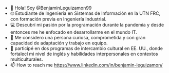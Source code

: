 - 👋 Hola! Soy @BenjaminLeguizamon99
- 🤓 Estudiante de Ingeniería en Sistemas de Información en la UTN FRC, con formación previa en Ingeniería Industrial.
- 💻 Descubrí mi pasión por la programación durante la pandemia y desde entonces me he enfocado en desarrollarme en el mundo IT.
- 📖 Me considero una persona curiosa, comprometida y con gran capacidad de adaptación y trabajo en equipo.
- 🗽  participé en dos programas de intercambio cultural en EE. UU., donde fortalecí mi nivel de inglés y habilidades interpersonales en contextos multiculturales.
- 📫 How to reach me https://www.linkedin.com/in/benjamin-leguizamon/

<!---
BenjaminLeguizamon99/BenjaminLeguizamon99 is a ✨ special ✨ repository because its `README.md` (this file) appears on your GitHub profile.
You can click the Preview link to take a look at your changes.
--->
